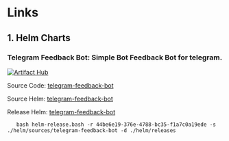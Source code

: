 # Links

## 1. Helm Charts

### Telegram Feedback Bot: Simple Bot Feedback Bot for telegram.

[![Artifact Hub](https://img.shields.io/endpoint?url=https://artifacthub.io/badge/repository/telegram-feedback-bot)](https://artifacthub.io/packages/search?repo=telegram-feedback-bot)

Source Code:  [telegram-feedback-bot](https://github.com/bralbral/telegram-feedback-bot)

Source Helm: [telegram-feedback-bot](helm%2Fsources%2Ftelegram-feedback-bot)

Release Helm: [telegram-feedback-bot](helm%2Freleases%2Ftelegram-feedback-bot)

```shell
   bash helm-release.bash -r 44be6e19-376e-4788-bc35-f1a7c0a19ede -s ./helm/sources/telegram-feedback-bot -d ./helm/releases
```